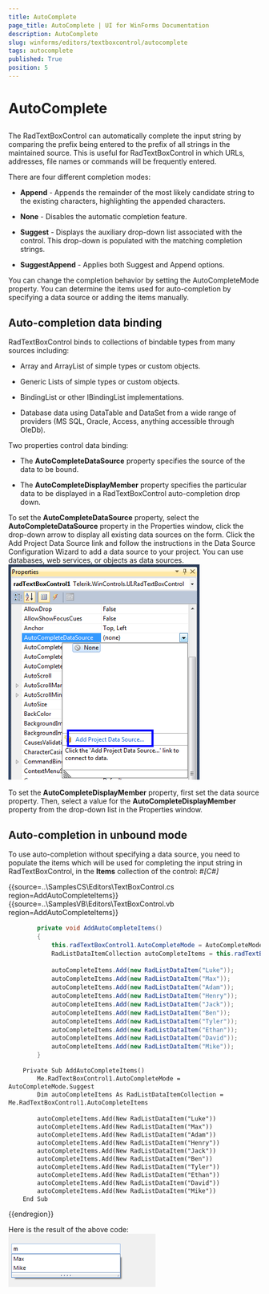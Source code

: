 ```yaml
---
title: AutoComplete
page_title: AutoComplete | UI for WinForms Documentation
description: AutoComplete
slug: winforms/editors/textboxcontrol/autocomplete
tags: autocomplete
published: True
position: 5
---
```


# AutoComplete



## 

The RadTextBoxControl can automatically complete the input string by 
        	comparing the prefix being entered to the prefix of all strings in the
        	maintained source. This is useful for RadTextBoxControl in which URLs, addresses, 
        	file names or commands will be frequently entered.
        

There are four different completion modes:

* __Append__ - Appends the remainder of the most likely 
		  		candidate string to the existing characters, highlighting the appended characters.
		  	

* __None__ - Disables the automatic completion feature. 
		  	

* __Suggest__ - Displays the auxiliary drop-down list associated with
		  		the control. This drop-down is populated with the matching completion strings.
		  	

* __SuggestAppend__ - Applies both Suggest and Append options.
		  	

You can change the completion behavior by setting the AutoCompleteMode property. 
			You can determine the items used for auto-completion by specifying a data source or adding the items manually.
		

## Auto-completion data binding

RadTextBoxControl binds to collections of bindable types from many sources including:

* Array and ArrayList of simple types or custom objects.
				

* Generic Lists of simple types or custom objects.
				

* BindingList or other IBindingList implementations.
				

* Database data using DataTable and DataSet from a wide range of providers (MS SQL, Oracle, Access, anything accessible through OleDb).
				

Two properties control data binding:

* The __AutoCompleteDataSource__ property specifies the source of the data to be bound.
				

* The __AutoCompleteDisplayMember__ property specifies the 
					particular data to be displayed in a RadTextBoxControl auto-completion drop down.
				

To set the __AutoCompleteDataSource__ property, select the 
			__AutoCompleteDataSource__ property in the Properties window, 
			click the drop-down arrow to display all existing data sources on the form. Click the
			Add Project Data Source link and follow the instructions in the Data Source Configuration Wizard 
			to add a data source to your project. You can use databases, web services, or objects as data sources.
		![editors-textboxcontrol-autocomplete 001](images/editors-textboxcontrol-autocomplete001.png)

To set the __AutoCompleteDisplayMember__ property, first set the data source property.
			Then, select a value for the __AutoCompleteDisplayMember__ property from the drop-down 
			list in the Properties window.
		

## Auto-completion in unbound mode

To use auto-completion without specifying a data source, you need to populate the items which will be used
	    	for completing the input string in RadTextBoxControl, in the __Items__ collection of the control:
	    #_[C#]_

	



{{source=..\SamplesCS\Editors\TextBoxControl.cs region=AddAutoCompleteItems}} 
{{source=..\SamplesVB\Editors\TextBoxControl.vb region=AddAutoCompleteItems}} 

````C#
        private void AddAutoCompleteItems()
        {
            this.radTextBoxControl1.AutoCompleteMode = AutoCompleteMode.Suggest;
            RadListDataItemCollection autoCompleteItems = this.radTextBoxControl1.AutoCompleteItems;

            autoCompleteItems.Add(new RadListDataItem("Luke"));
            autoCompleteItems.Add(new RadListDataItem("Max"));
            autoCompleteItems.Add(new RadListDataItem("Adam"));
            autoCompleteItems.Add(new RadListDataItem("Henry"));
            autoCompleteItems.Add(new RadListDataItem("Jack"));
            autoCompleteItems.Add(new RadListDataItem("Ben"));
            autoCompleteItems.Add(new RadListDataItem("Tyler"));
            autoCompleteItems.Add(new RadListDataItem("Ethan"));
            autoCompleteItems.Add(new RadListDataItem("David"));
            autoCompleteItems.Add(new RadListDataItem("Mike"));
        }
````
````VB.NET
    Private Sub AddAutoCompleteItems()
        Me.RadTextBoxControl1.AutoCompleteMode = AutoCompleteMode.Suggest
        Dim autoCompleteItems As RadListDataItemCollection = Me.RadTextBoxControl1.AutoCompleteItems

        autoCompleteItems.Add(New RadListDataItem("Luke"))
        autoCompleteItems.Add(New RadListDataItem("Max"))
        autoCompleteItems.Add(New RadListDataItem("Adam"))
        autoCompleteItems.Add(New RadListDataItem("Henry"))
        autoCompleteItems.Add(New RadListDataItem("Jack"))
        autoCompleteItems.Add(New RadListDataItem("Ben"))
        autoCompleteItems.Add(New RadListDataItem("Tyler"))
        autoCompleteItems.Add(New RadListDataItem("Ethan"))
        autoCompleteItems.Add(New RadListDataItem("David"))
        autoCompleteItems.Add(New RadListDataItem("Mike"))
    End Sub
````

{{endregion}} 




Here is the result of the above code:![editors-textboxcontrol-autocomplete 002](images/editors-textboxcontrol-autocomplete002.png)
